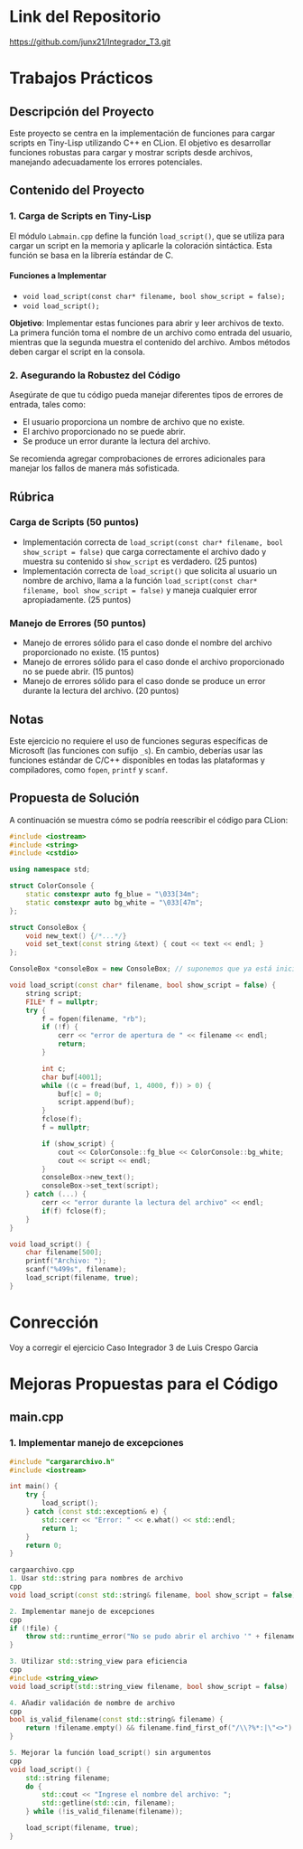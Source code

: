 # Link del Repositorio

https://github.com/junx21/Integrador_T3.git

# Trabajos Prácticos

## Descripción del Proyecto
Este proyecto se centra en la implementación de funciones para cargar scripts en Tiny-Lisp utilizando C++ en CLion. El objetivo es desarrollar funciones robustas para cargar y mostrar scripts desde archivos, manejando adecuadamente los errores potenciales.

## Contenido del Proyecto

### 1. Carga de Scripts en Tiny-Lisp
El módulo `Labmain.cpp` define la función `load_script()`, que se utiliza para cargar un script en la memoria y aplicarle la coloración sintáctica. Esta función se basa en la librería estándar de C.

#### Funciones a Implementar
- `void load_script(const char* filename, bool show_script = false);`
- `void load_script();`

**Objetivo**: Implementar estas funciones para abrir y leer archivos de texto. La primera función toma el nombre de un archivo como entrada del usuario, mientras que la segunda muestra el contenido del archivo. Ambos métodos deben cargar el script en la consola.

### 2. Asegurando la Robustez del Código
Asegúrate de que tu código pueda manejar diferentes tipos de errores de entrada, tales como:
- El usuario proporciona un nombre de archivo que no existe.
- El archivo proporcionado no se puede abrir.
- Se produce un error durante la lectura del archivo.

Se recomienda agregar comprobaciones de errores adicionales para manejar los fallos de manera más sofisticada.

## Rúbrica
### Carga de Scripts (50 puntos)
- Implementación correcta de `load_script(const char* filename, bool show_script = false)` que carga correctamente el archivo dado y muestra su contenido si `show_script` es verdadero. (25 puntos)
- Implementación correcta de `load_script()` que solicita al usuario un nombre de archivo, llama a la función `load_script(const char* filename, bool show_script = false)` y maneja cualquier error apropiadamente. (25 puntos)

### Manejo de Errores (50 puntos)
- Manejo de errores sólido para el caso donde el nombre del archivo proporcionado no existe. (15 puntos)
- Manejo de errores sólido para el caso donde el archivo proporcionado no se puede abrir. (15 puntos)
- Manejo de errores sólido para el caso donde se produce un error durante la lectura del archivo. (20 puntos)

## Notas
Este ejercicio no requiere el uso de funciones seguras específicas de Microsoft (las funciones con sufijo `_s`). En cambio, deberías usar las funciones estándar de C/C++ disponibles en todas las plataformas y compiladores, como `fopen`, `printf` y `scanf`.

## Propuesta de Solución
A continuación se muestra cómo se podría reescribir el código para CLion:

```cpp
#include <iostream>
#include <string>
#include <cstdio>

using namespace std;

struct ColorConsole {
    static constexpr auto fg_blue = "\033[34m";
    static constexpr auto bg_white = "\033[47m";
};

struct ConsoleBox {
    void new_text() {/*...*/}
    void set_text(const string &text) { cout << text << endl; }
};

ConsoleBox *consoleBox = new ConsoleBox; // suponemos que ya está inicializado

void load_script(const char* filename, bool show_script = false) {
    string script;
    FILE* f = nullptr;
    try {
        f = fopen(filename, "rb");
        if (!f) {
            cerr << "error de apertura de " << filename << endl;
            return;
        }

        int c;
        char buf[4001];
        while ((c = fread(buf, 1, 4000, f)) > 0) {
            buf[c] = 0;
            script.append(buf);
        }
        fclose(f);
        f = nullptr;

        if (show_script) {
            cout << ColorConsole::fg_blue << ColorConsole::bg_white;
            cout << script << endl;
        }
        consoleBox->new_text();
        consoleBox->set_text(script);
    } catch (...) {
        cerr << "error durante la lectura del archivo" << endl;
        if(f) fclose(f);
    }
}

void load_script() {
    char filename[500];
    printf("Archivo: ");
    scanf("%499s", filename);
    load_script(filename, true);
}
```
# Conrección 

Voy a corregir el ejercicio Caso Integrador 3 de Luis Crespo Garcia 

# Mejoras Propuestas para el Código

## main.cpp

### 1. Implementar manejo de excepciones
```cpp
#include "cargararchivo.h"
#include <iostream>

int main() {
    try {
        load_script();
    } catch (const std::exception& e) {
        std::cerr << "Error: " << e.what() << std::endl;
        return 1;
    }
    return 0;
}

cargaarchivo.cpp
1. Usar std::string para nombres de archivo
cpp
void load_script(const std::string& filename, bool show_script = false)

2. Implementar manejo de excepciones
cpp
if (!file) {
    throw std::runtime_error("No se pudo abrir el archivo '" + filename + "'.");
}

3. Utilizar std::string_view para eficiencia
cpp
#include <string_view>
void load_script(std::string_view filename, bool show_script = false)

4. Añadir validación de nombre de archivo
cpp
bool is_valid_filename(const std::string& filename) {
    return !filename.empty() && filename.find_first_of("/\\?%*:|\"<>") == std::string::npos;
}

5. Mejorar la función load_script() sin argumentos
cpp
void load_script() {
    std::string filename;
    do {
        std::cout << "Ingrese el nombre del archivo: ";
        std::getline(std::cin, filename);
    } while (!is_valid_filename(filename));

    load_script(filename, true);
}
